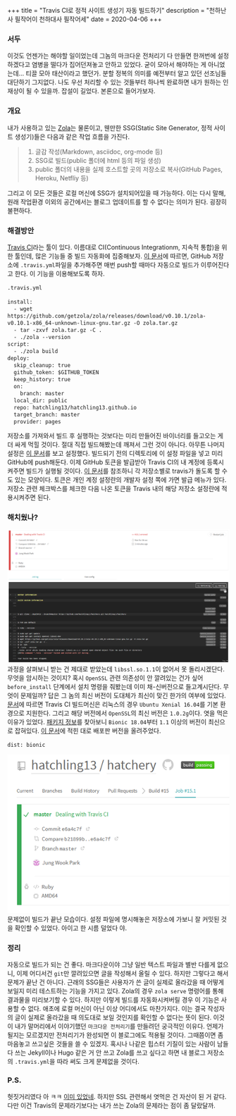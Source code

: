 +++
title = "Travis CI로 정적 사이트 생성기 자동 빌드하기"
description = "천하난사 필작어이 천하대사 필작어세"
date = 2020-04-06
+++

### 서두
이것도 언젠가는 해야할 일이었는데 그놈의 마크다운 전처리기 다 만들면 한꺼번에 설정하겠다고 염병을 떨다가 집어던져놓고 안하고 있었다. 굳이 모아서 해야하는 게 아니었는데... 티끌 모아 태산이라고 했던가. 분할 정복의 의미를 예전부터 알고 있던 선조님들 대단하기 그지없다. 나도 우선 처리할 수 있는 것들부터 하나씩 완료하면 내가 원하는 인재상이 될 수 있을까. 잡설이 길었다. 본론으로 들어가보자.

### 개요
내가 사용하고 있는 [Zola](https://www.getzola.org/)는 물론이고, 웬만한 SSG(Static Site Generator, 정적 사이트 생성기)들은 다음과 같은 작업 흐름을 가진다.
> 1. 글감 작성(Markdown, asciidoc, org-mode 등)
> 2. SSG로 빌드(public 폴더에 html 등의 파일 생성)
> 3. public 폴더의 내용을 실제 호스트할 곳의 저장소로 복사(GitHub Pages, Heroku, Netfliy 등)

그리고 이 모든 것들은 로컬 머신에 SSG가 설치되어있을 때 가능하다. 이는 다시 말해, 원래 작업환경 이외의 공간에서는 블로그 업데이트를 할 수 없다는 의미가 된다. 굉장히 불편하다.

### 해결방안
[Travis CI](https://travis-ci.org/)라는 툴이 있다. 이름대로 CI(Continuous Integrationm, 지속적 통합)을 위한 툴인데, 많은 기능들 중 빌드 자동화에 집중해보자. [이 문서](https://docs.travis-ci.com/user/tutorial/#to-get-started-with-travis-ci-using-github)에 따르면, GitHub 저장소에 `.travis.yml`파일을 추가해주면 매번 push할 때마다 자동으로 빌드가 이루어진다고 한다. 이 기능을 이용해보도록 하자.
```
.travis.yml

install:
  - wget https://github.com/getzola/zola/releases/download/v0.10.1/zola-v0.10.1-x86_64-unknown-linux-gnu.tar.gz -O zola.tar.gz
  - tar -zxvf zola.tar.gz -C .
  - ./zola --version
script:
  - ./zola build
deploy:
  skip_cleanup: true
  github_token: $GITHUB_TOKEN
  keep_history: true
  on:
    branch: master
  local_dir: public
  repo: hatchling13/hatchling13.github.io
  target_branch: master
  provider: pages
```
저장소를 가져와서 빌드 후 실행하는 것보다는 미리 만들어진 바이너리를 들고오는 게 더 싸게 먹힐 것이다. 절대 직접 빌드해봤는데 깨져서 그런 것이 아니다. 아무튼 나머지 설정은 [이 문서](https://docs.travis-ci.com/user/deployment/pages/)를 보고 설정했다. 빌드되기 전의 디렉토리에 이 설정 파일을 넣고 미리 GitHub에 push해둔다. 이제 GitHub 토큰을 발급받아 Travis CI의 내 계정에 등록시켜주면 빌드가 실행될 것이다. [이 문서](https://docs.travis-ci.com/user/tutorial/#to-get-started-with-travis-ci-using-github)를 참조하니 각 저장소별로 travis가 돌도록 할 수도 있는 모양이다. 토큰은 개인 계정 설정란의 개발자 설정 쪽에 가면 발급 메뉴가 있다. 저장소 관련 체크박스를 체크한 다음 나온 토큰을 Travis 내의 해당 저장소 설정란에 적용시켜주면 된다.

### 해치웠나?
![failed](error.PNG)
과정을 살펴보니 받는 건 제대로 받았는데 `libssl.so.1.1`이 없어서 못 돌리시겠단다. 무엇을 암시하는 것이지? 혹시 `OpenSSL` 관련 의존성이 안 깔려있는 건가 싶어 `before_install` 단계에서 설치 명령을 줘봤는데 이미 채-신버전으로 들고계시단다. 무엇이 문제일까? 답은 그 놈의 최신 버전이 도대체가 최신이 맞긴 한가의 여부에 있었다. [문서](https://docs.travis-ci.com/user/reference/linux/#overview)에 따르면 Travis CI 빌드머신은 리눅스의 경우 `Ubuntu Xenial 16.04`를 기본 환경으로 지원한다. 그리고 해당 버전에서 `OpenSSL`의 최신 버전은 `1.0.2g`이다. 엿을 먹은 이유가 있었다. [패키지 정보](https://packages.ubuntu.com/search?keywords=openssl)를 찾아보니 `Bionic 18.04`부터 `1.1` 이상의 버전이 최신으로 잡혀있다. [이 문서](https://docs.travis-ci.com/user/reference/bionic/#using-ubuntu-1804-bionic-beaver)에 적힌 대로 배포판 버전을 올려주었다.
```
dist: bionic
```
![passing](success.PNG)
문제없이 빌드가 끝난 모습이다. 설정 파일에 명시해놓은 저장소에 가보니 잘 커밋된 것을 확인할 수 있었다. 아이고 한 시름 덜었다 야.

### 정리
자동으로 빌드가 되는 건 좋다. 마크다운이야 그냥 일반 텍스트 파일과 별반 다를게 없으니, 이제 어디서건 `git`만 깔려있으면 글을 작성해서 올릴 수 있다. 하지만 그렇다고 해서 문제가 끝난 건 아니다. 근래의 SSG들은 사용자가 쓴 글이 실제로 올라갔을 때 어떻게 보일지 미리 테스트하는 기능을 가지고 있다. Zola의 경우 `zola serve` 명령어를 통해 결과물을 미리보기할 수 있다. 하지만 이렇게 빌드를 자동화시켜버릴 경우 이 기능은 사용할 수 없다. 애초에 로컬 머신이 아닌 이상 어디에서도 마찬가지다. 이는 결국 작성자의 글이 실제로 올라갔을 때 의도대로 보일 것인지를 확인할 수 없다는 뜻이 된다. 이것이 내가 말머리에서 이야기했던 `마크다운 전처리기`를 만들려던 궁극적인 이유다. 언제가 될지는 모르겠지만 전처리기가 완성되면 이 블로그에도 적용될 것이다. 그때쯤이면 좀 마음놓고 쓰고싶은 것들을 쓸 수 있겠지. 혹시나 나같은 힙스터 기질이 있는 사람이 남들 다 쓰는 Jekyll이나 Hugo 같은 거 안 쓰고 Zola를 쓰고 싶다고 하면 내 블로그 저장소의 `.travis.yml`을 따라 써도 크게 문제없을 것이다.

### P.S.
헛짓거리였다 아 ㅋㅋ [이미 있었네](https://www.getzola.org/documentation/deployment/github-pages/). 하지만 SSL 관련해서 엿먹은 건 자산이 된 거 같다. 다만 이건 Travis의 문제라기보다는 내가 쓰는 Zola의 문제라는 점이 좀 달랐달까.